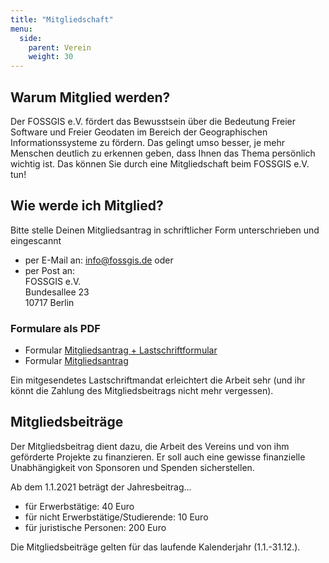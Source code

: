 ```yaml
---
title: "Mitgliedschaft"
menu:
  side:
    parent: Verein
    weight: 30
---
```


## Warum Mitglied werden?

Der FOSSGIS e.V. fördert das Bewusstsein über die Bedeutung Freier Software und
Freier Geodaten im Bereich der Geographischen Informationssysteme zu fördern.
Das gelingt umso besser, je mehr Menschen deutlich zu erkennen geben, dass
Ihnen das Thema persönlich wichtig ist. Das können Sie durch eine
Mitgliedschaft beim FOSSGIS e.V. tun!

## Wie werde ich Mitglied?

Bitte stelle Deinen Mitgliedsantrag in schriftlicher Form unterschrieben und eingescannt 

* per E-Mail an: [info@fossgis.de](mailto:info@fossgis.de) oder
* per Post an:    
  	FOSSGIS e.V.   
  	Bundesallee 23   
 	 10717 Berlin   

### Formulare als PDF
* Formular [Mitgliedsantrag + Lastschriftformular](/verein/Mitgliedsantrag_Lastschriftformular_FOSSGIS_eV.pdf)
* Formular [Mitgliedsantrag](/verein/mitgliedsantrag.pdf)

Ein mitgesendetes Lastschriftmandat erleichtert die Arbeit sehr (und ihr könnt die Zahlung des Mitgliedsbeitrags nicht mehr vergessen). 

## Mitgliedsbeiträge

Der Mitgliedsbeitrag dient dazu, die Arbeit des Vereins und von ihm geförderte
Projekte zu finanzieren. Er soll auch eine gewisse finanzielle Unabhängigkeit
von Sponsoren und Spenden sicherstellen.

Ab dem 1.1.2021 beträgt der Jahresbeitrag...

* für Erwerbstätige: 40 Euro
* für nicht Erwerbstätige/Studierende: 10 Euro
* für juristische Personen: 200 Euro

Die Mitgliedsbeiträge gelten für das laufende Kalenderjahr (1.1.-31.12.).






